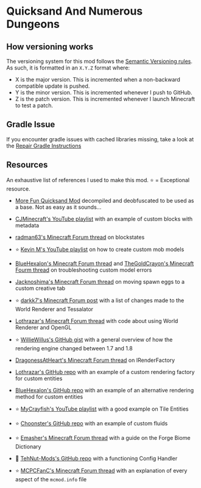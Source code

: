 # Quicksand And Numerous Dungeons

## How versioning works
The versioning system for this mod follows the [Semantic Versioning rules](https://semver.org/). As such, it is formatted in an `X.Y.Z` format where:
* X is the major version. This is incremented when a non-backward compatible update is pushed.
* Y is the minor version. This is incremented whenever I push to GitHub.
* Z is the patch version. This is incremented whenever I launch Minecraft to test a patch.

## Gradle Issue
If you encounter gradle issues with cached libraries missing, take a look at the [Repair Gradle Instructions](https://github.com/SwingTheVine/QSAND-Minecraft/blob/master/RepairGradleInstructions.txt)

## Resources
An exhaustive list of references I used to make this mod. ⭐ = Exceptional resource.
* [More Fun Quicksand Mod](https://www.curseforge.com/minecraft/mc-mods/more-fun-quicksand-mod) decompiled and deobfuscated to be used as a base. Not as easy as it sounds...

* [CJMinecraft's YouTube playlist](https://www.youtube.com/watch?v=gS58vMJM_00&list=PLpKu3PfwdqHQc5F3YnUdBm3rOyfLke3sj&index=13) with an example of custom blocks with metadata
* [radman63's Minecraft Forum thread](https://www.minecraftforum.net/forums/mapping-and-modding-java-edition/minecraft-mods/modification-development/2451794-need-help-with-blockstates) on blockstates
* ⭐ [Kevin M's YouTube playlist](https://www.youtube.com/playlist?list=PLiFAb_ju1TajRzMXxLAk8P8LHe5JRNs_3) on how to create custom mob models
* [BlueHexalon's Minecraft Forum thread](https://www.minecraftforum.net/forums/mapping-and-modding-java-edition/minecraft-mods/modification-development/2610305-1-8-9-entities-with-custom-renderer-is-rendering) and [TheGoldCrayon's Minecraft Fourm thread](https://forums.minecraftforge.net/topic/37547-solved-189-custom-entity-help/?do=findComment&comment=199602) on troubleshooting custom model errors
* [Jacknoshima's Minecraft Forum thread](https://forums.minecraftforge.net/topic/9327-how-do-you-get-a-spawn-egg-into-a-custom-creative-tab/) on moving spawn eggs to a custom creative tab
* ⭐ [darkk7's Minecraft Forum post](https://www.minecraftforum.net/forums/mapping-and-modding-java-edition/minecraft-mods/2523556-mapwriter-continued-an-open-source-mini-map?page=3) with a list of changes made to the World Renderer and Tessalator
* [Lothrazar's Minecraft Forum thread](https://forums.minecraftforge.net/topic/34975-188-111501591-looking-for-worldrenderer-functions-startdrawingquads/) with code about using World Renderer and OpenGL
* ⭐ [WillieWillus's GitHub gist](https://gist.github.com/williewillus/57d7093efa80163e96e0) with a general overview of how the rendering engine changed between 1.7 and 1.8
* [DragonessAtHeart's Minecraft Forum thread](https://forums.minecraftforge.net/topic/36185-189-solved-registering-a-new-mob-entity/) on IRenderFactory
* [Lothrazar's GitHub repo](https://github.com/Lothrazar/ERZ/blob/trunk/1.12/src/main/java/teamroots/emberroot/entity/spriteling/RenderSpriteling.java) with an example of a custom rendering factory for custom entities
* [BlueHexalon's GitHub repo](https://github.com/BlueHexalon/bluehex_housing_mod/blob/master/mod/src/main/java/com/bluehex/bh_housing/client/renderer/RenderNPC.java) with an example of an alternative rendering method for custom entities
* ⭐ [MyCrayfish's YouTube playlist](https://www.youtube.com/watch?v=3oqZ1MNCu2Y&list=PLy11IosblXIFDFAT3wz_5Nve05wIVKFSJ&index=7) with a good example on Tile Entities
* ⭐ [Choonster's GitHub repo](https://github.com/Choonster-Minecraft-Mods/TestMod3/blob/1.8.9/src/main/java/com/choonster/testmod3/init/ModFluids.java) with an example of custom fluids
* ⭐ [Emasher's Minecraft Forum thread](https://www.minecraftforum.net/forums/mapping-and-modding-java-edition/mapping-and-modding-tutorials/1571414-how-to-use-the-forge-biomedictionary) with a guide on the Forge Biome Dictionary
* 🌟 [TehNut-Mods's GitHub repo](https://github.com/TehNut-Mods/ResourcefulCrops/blob/1.7.10/src/main/java/tehnut/resourceful/crops/ConfigHandler.java) with a functioning Config Handler
* ⭐ [MCPCFanC's Minecraft Forum thread](https://www.minecraftforum.net/forums/mapping-and-modding-java-edition/minecraft-mods/modification-development/2405990-mcmod-info-file-guide-and-help) with an explanation of every aspect of the `mcmod.info` file
